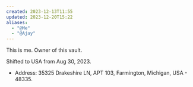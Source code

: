 ```yaml
---
created: 2023-12-13T11:55
updated: 2023-12-20T15:22
aliases:
  - "@Me"
  - "@Ajay"
---
```


This is me. Owner of this vault.


Shifted to USA from Aug 30, 2023.

- Address: 35325 Drakeshire LN, APT 103, Farmington, Michigan, USA - 48335.

